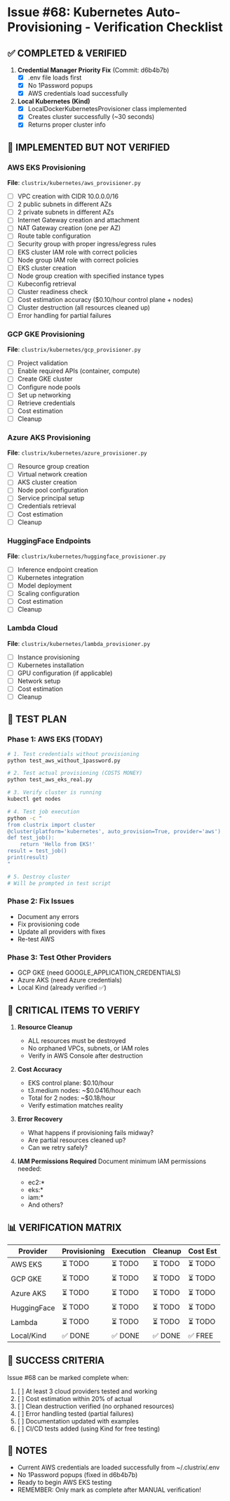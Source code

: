 # Issue #68: Kubernetes Auto-Provisioning - Verification Checklist

## ✅ COMPLETED & VERIFIED
1. **Credential Manager Priority Fix** (Commit: d6b4b7b)
   - [x] .env file loads first
   - [x] No 1Password popups
   - [x] AWS credentials load successfully

2. **Local Kubernetes (Kind)**
   - [x] LocalDockerKubernetesProvisioner class implemented
   - [x] Creates cluster successfully (~30 seconds)
   - [x] Returns proper cluster info

## 🔄 IMPLEMENTED BUT NOT VERIFIED

### AWS EKS Provisioning
**File**: `clustrix/kubernetes/aws_provisioner.py`
- [ ] VPC creation with CIDR 10.0.0.0/16
- [ ] 2 public subnets in different AZs
- [ ] 2 private subnets in different AZs
- [ ] Internet Gateway creation and attachment
- [ ] NAT Gateway creation (one per AZ)
- [ ] Route table configuration
- [ ] Security group with proper ingress/egress rules
- [ ] EKS cluster IAM role with correct policies
- [ ] Node group IAM role with correct policies
- [ ] EKS cluster creation
- [ ] Node group creation with specified instance types
- [ ] Kubeconfig retrieval
- [ ] Cluster readiness check
- [ ] Cost estimation accuracy ($0.10/hour control plane + nodes)
- [ ] Cluster destruction (all resources cleaned up)
- [ ] Error handling for partial failures

### GCP GKE Provisioning
**File**: `clustrix/kubernetes/gcp_provisioner.py`
- [ ] Project validation
- [ ] Enable required APIs (container, compute)
- [ ] Create GKE cluster
- [ ] Configure node pools
- [ ] Set up networking
- [ ] Retrieve credentials
- [ ] Cost estimation
- [ ] Cleanup

### Azure AKS Provisioning
**File**: `clustrix/kubernetes/azure_provisioner.py`
- [ ] Resource group creation
- [ ] Virtual network creation
- [ ] AKS cluster creation
- [ ] Node pool configuration
- [ ] Service principal setup
- [ ] Credentials retrieval
- [ ] Cost estimation
- [ ] Cleanup

### HuggingFace Endpoints
**File**: `clustrix/kubernetes/huggingface_provisioner.py`
- [ ] Inference endpoint creation
- [ ] Kubernetes integration
- [ ] Model deployment
- [ ] Scaling configuration
- [ ] Cost estimation
- [ ] Cleanup

### Lambda Cloud
**File**: `clustrix/kubernetes/lambda_provisioner.py`
- [ ] Instance provisioning
- [ ] Kubernetes installation
- [ ] GPU configuration (if applicable)
- [ ] Network setup
- [ ] Cost estimation
- [ ] Cleanup

## 📝 TEST PLAN

### Phase 1: AWS EKS (TODAY)
```bash
# 1. Test credentials without provisioning
python test_aws_without_1password.py

# 2. Test actual provisioning (COSTS MONEY)
python test_aws_eks_real.py

# 3. Verify cluster is running
kubectl get nodes

# 4. Test job execution
python -c "
from clustrix import cluster
@cluster(platform='kubernetes', auto_provision=True, provider='aws')
def test_job():
    return 'Hello from EKS!'
result = test_job()
print(result)
"

# 5. Destroy cluster
# Will be prompted in test script
```

### Phase 2: Fix Issues
- Document any errors
- Fix provisioning code
- Update all providers with fixes
- Re-test AWS

### Phase 3: Test Other Providers
- GCP GKE (need GOOGLE_APPLICATION_CREDENTIALS)
- Azure AKS (need Azure credentials)
- Local Kind (already verified ✅)

## 🚨 CRITICAL ITEMS TO VERIFY

1. **Resource Cleanup**
   - ALL resources must be destroyed
   - No orphaned VPCs, subnets, or IAM roles
   - Verify in AWS Console after destruction

2. **Cost Accuracy**
   - EKS control plane: $0.10/hour
   - t3.medium nodes: ~$0.0416/hour each
   - Total for 2 nodes: ~$0.18/hour
   - Verify estimation matches reality

3. **Error Recovery**
   - What happens if provisioning fails midway?
   - Are partial resources cleaned up?
   - Can we retry safely?

4. **IAM Permissions Required**
   Document minimum IAM permissions needed:
   - ec2:*
   - eks:*
   - iam:*
   - And others?

## 📊 VERIFICATION MATRIX

| Provider | Provisioning | Execution | Cleanup | Cost Est | 
|----------|-------------|-----------|---------|----------|
| AWS EKS  | ⏳ TODO     | ⏳ TODO   | ⏳ TODO | ⏳ TODO  |
| GCP GKE  | ⏳ TODO     | ⏳ TODO   | ⏳ TODO | ⏳ TODO  |
| Azure AKS| ⏳ TODO     | ⏳ TODO   | ⏳ TODO | ⏳ TODO  |
| HuggingFace| ⏳ TODO   | ⏳ TODO   | ⏳ TODO | ⏳ TODO  |
| Lambda   | ⏳ TODO     | ⏳ TODO   | ⏳ TODO | ⏳ TODO  |
| Local/Kind| ✅ DONE    | ✅ DONE   | ✅ DONE | ✅ FREE  |

## 🎯 SUCCESS CRITERIA

Issue #68 can be marked complete when:
1. [ ] At least 3 cloud providers tested and working
2. [ ] Cost estimation within 20% of actual
3. [ ] Clean destruction verified (no orphaned resources)
4. [ ] Error handling tested (partial failures)
5. [ ] Documentation updated with examples
6. [ ] CI/CD tests added (using Kind for free testing)

## 📝 NOTES
- Current AWS credentials are loaded successfully from ~/.clustrix/.env
- No 1Password popups (fixed in d6b4b7b)
- Ready to begin AWS EKS testing
- REMEMBER: Only mark as complete after MANUAL verification!